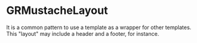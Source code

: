 # GRMustacheLayout

It is a common pattern to use a template as a wrapper for other templates. This "layout" may include a header and a footer, for instance.
